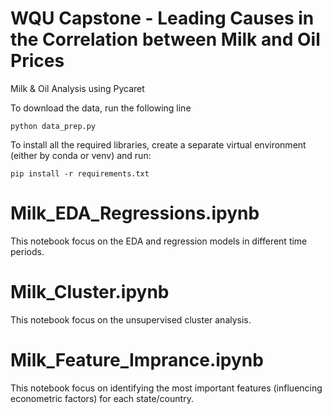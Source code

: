 # WQU Capstone - Leading Causes in the Correlation between Milk and Oil Prices
Milk &amp; Oil Analysis using Pycaret

To download the data, run the following line

`python data_prep.py`

To install all the required libraries, create a separate virtual environment (either by conda or venv) and run:

`pip install -r requirements.txt`

# Milk_EDA_Regressions.ipynb
This notebook focus on the EDA and regression models in different time periods.

# Milk_Cluster.ipynb
This notebook focus on the unsupervised cluster analysis.

# Milk_Feature_Imprance.ipynb
This notebook focus on identifying the most important features (influencing econometric factors) for each state/country.
